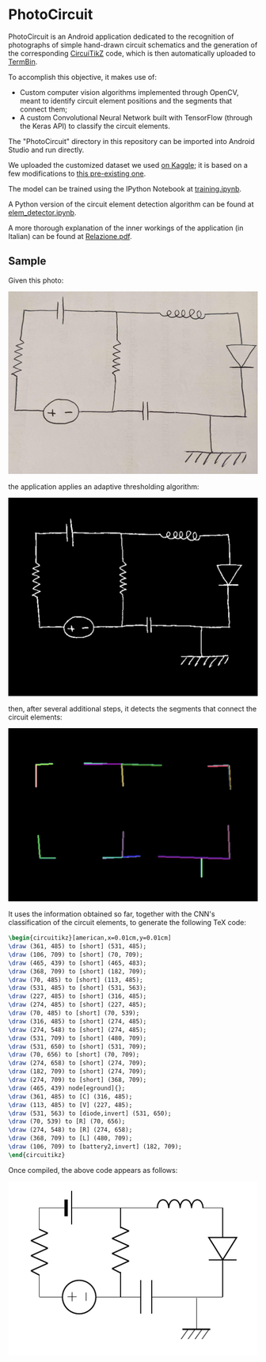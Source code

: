 # PhotoCircuit

PhotoCircuit is an Android application dedicated to the recognition of photographs of simple hand-drawn circuit schematics and the generation of the corresponding [CircuiTikZ](https://ctan.org/pkg/circuitikz?lang=en) code, which is then automatically uploaded to [TermBin](https://termbin.com/).

To accomplish this objective, it makes use of:
* Custom computer vision algorithms implemented through OpenCV, meant to identify circuit element positions and the segments that connect them;
* A custom Convolutional Neural Network built with TensorFlow (through the Keras API) to classify the circuit elements.

The "PhotoCircuit" directory in this repository can be imported into Android Studio and run directly.

We uploaded the customized dataset we used [on Kaggle](https://www.kaggle.com/datasets/altermetax/hand-drawn-circuit-elements); it is based on a few modifications to [this pre-existing one](https://www.kaggle.com/datasets/moodrammer/handdrawn-circuit-schematic-components).

The model can be trained using the IPython Notebook at [training.ipynb](/training.ipynb).

A Python version of the circuit element detection algorithm can be found at [elem_detector.ipynb](/elem_detector.ipynb).

A more thorough explanation of the inner workings of the application (in Italian) can be found at [Relazione.pdf](/Relazione.pdf).

## Sample

Given this photo:

![Photo of the original circuit](/pictures/photo.png)

the application applies an adaptive thresholding algorithm:

![Picture after thresholding](/pictures/threshold.png)

then, after several additional steps, it detects the segments that connect the circuit elements:

![Detected segments](/pictures/segments.png)

It uses the information obtained so far, together with the CNN's classification of the circuit elements, to generate the following TeX code:

```tex
\begin{circuitikz}[american,x=0.01cm,y=0.01cm]
\draw (361, 485) to [short] (531, 485);
\draw (106, 709) to [short] (70, 709);
\draw (465, 439) to [short] (465, 483);
\draw (368, 709) to [short] (182, 709);
\draw (70, 485) to [short] (113, 485);
\draw (531, 485) to [short] (531, 563);
\draw (227, 485) to [short] (316, 485);
\draw (274, 485) to [short] (227, 485);
\draw (70, 485) to [short] (70, 539);
\draw (316, 485) to [short] (274, 485);
\draw (274, 548) to [short] (274, 485);
\draw (531, 709) to [short] (480, 709);
\draw (531, 650) to [short] (531, 709);
\draw (70, 656) to [short] (70, 709);
\draw (274, 658) to [short] (274, 709);
\draw (182, 709) to [short] (274, 709);
\draw (274, 709) to [short] (368, 709);
\draw (465, 439) node[eground]{};
\draw (361, 485) to [C] (316, 485);
\draw (113, 485) to [V] (227, 485);
\draw (531, 563) to [diode,invert] (531, 650);
\draw (70, 539) to [R] (70, 656);
\draw (274, 548) to [R] (274, 658);
\draw (368, 709) to [L] (480, 709);
\draw (106, 709) to [battery2,invert] (182, 709);
\end{circuitikz}
```

Once compiled, the above code appears as follows:

![Resulting compiled LaTeX](/pictures/circuitikz.png)
